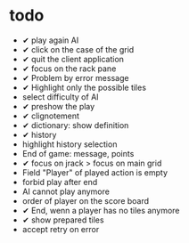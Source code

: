 # todo
- ✔ play again AI
- ✔ click on the case of the grid
- ✔ quit the client application
- ✔ focus on the rack pane
- ✔ Problem by error message
- ✔ Highlight only the possible tiles
- select difficulty of AI
- ✔ preshow the play
- ✔ clignotement
- ✔ dictionary: show definition
- ✔ history
- highlight history selection
- End of game: message, points
- ✔ focus on jrack > focus on main grid
- Field "Player" of played action is empty
- forbid play after end
- AI cannot play anymore
- order of player on the score board
- ✔ End, wenn a player has no tiles anymore
- ✔ show prepared tiles
- accept retry on error